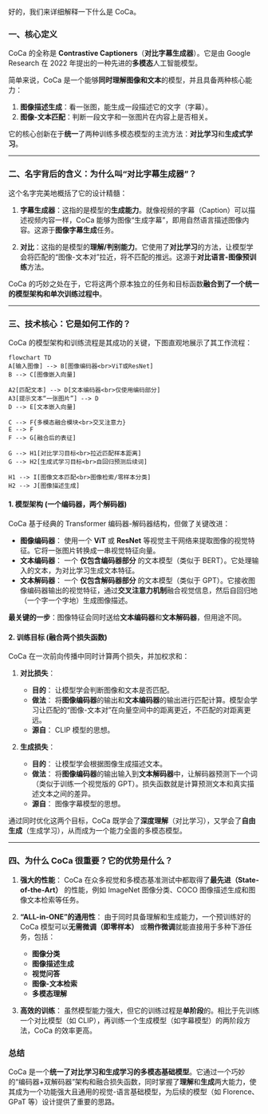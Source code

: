 好的，我们来详细解释一下什么是 CoCa。

### 一、核心定义

CoCa 的全称是 **Contrastive Captioners**（**对比字幕生成器**）。它是由 Google Research 在 2022 年提出的一种先进的**多模态**人工智能模型。

简单来说，CoCa 是一个能够**同时理解图像和文本**的模型，并且具备两种核心能力：
1.  **图像描述生成**：看一张图，能生成一段描述它的文字（字幕）。
2.  **图像-文本匹配**：判断一段文字和一张图片在内容上是否相关。

它的核心创新在于**统一**了两种训练多模态模型的主流方法：**对比学习**和**生成式学习**。

---

### 二、名字背后的含义：为什么叫“对比字幕生成器”？

这个名字完美地概括了它的设计精髓：

1.  **字幕生成器**：这指的是模型的**生成能力**。就像视频的字幕（Caption）可以描述视频内容一样，CoCa 能够为图像“生成字幕”，即用自然语言描述图像内容。这源于**图像字幕生成**任务。

2.  **对比**：这指的是模型的**理解/判别能力**。它使用了**对比学习**的方法，让模型学会将匹配的“图像-文本对”拉近，将不匹配的推远。这源于**对比语言-图像预训练**方法。

CoCa 的巧妙之处在于，它将这两个原本独立的任务和目标函数**融合到了一个统一的模型架构和单次训练过程中**。

---

### 三、技术核心：它是如何工作的？

CoCa 的模型架构和训练流程是其成功的关键，下图直观地展示了其工作流程：

```mermaid
flowchart TD
A[输入图像] --> B[图像编码器<br>ViT或ResNet]
B --> C[图像嵌入向量]

A2[匹配文本] --> D[文本编码器<br>仅使用编码部分]
A3[提示文本“一张图片”] --> D
D --> E[文本嵌入向量]

C --> F{多模态融合模块<br>交叉注意力}
E --> F
F --> G[融合后的表征]

G --> H1[对比学习目标<br>拉近匹配样本距离]
G --> H2[生成式学习目标<br>自回归预测后续词]

H1 --> I[图像文本匹配<br>图像检索/零样本分类]
H2 --> J[图像描述生成]
```

#### 1. 模型架构 (一个编码器，两个解码器)

CoCa 基于经典的 Transformer 编码器-解码器结构，但做了关键改进：

*   **图像编码器**： 使用一个 **ViT** 或 **ResNet** 等视觉主干网络来提取图像的视觉特征。它将一张图片转换成一串视觉特征向量。
*   **文本编码器**： 一个 **仅包含编码器部分** 的文本模型（类似于 BERT）。它处理输入的文本，为对比学习生成文本特征。
*   **文本解码器**： 一个 **仅包含解码器部分** 的文本模型（类似于 GPT）。它接收图像编码器输出的视觉特征，通过**交叉注意力机制**融合视觉信息，然后自回归地（一个字一个字地）生成图像描述。

**最关键的一步**：图像特征会同时送给**文本编码器**和**文本解码器**，但用途不同。

#### 2. 训练目标 (融合两个损失函数)

CoCa 在一次前向传播中同时计算两个损失，并加权求和：

1.  **对比损失**：
    *   **目的**： 让模型学会判断图像和文本是否匹配。
    *   **做法**： 将**图像编码器**的输出和**文本编码器**的输出进行匹配计算。模型会学习让匹配的“图像-文本对”在向量空间中的距离更近，不匹配的对距离更远。
    *   **源自**： CLIP 模型的思想。

2.  **生成损失**：
    *   **目的**： 让模型学会根据图像生成描述文本。
    *   **做法**： 将**图像编码器**的输出输入到**文本解码器**中，让解码器预测下一个词（类似于训练一个视觉版的 GPT）。损失函数就是计算预测文本和真实描述文本之间的差异。
    *   **源自**： 图像字幕模型的思想。

通过同时优化这两个目标，CoCa 既学会了**深度理解**（对比学习），又学会了**自由生成**（生成学习），从而成为一个能力全面的多模态模型。

---

### 四、为什么 CoCa 很重要？它的优势是什么？

1.  **强大的性能**： CoCa 在众多视觉和多模态基准测试中都取得了**最先进（State-of-the-Art）** 的性能，例如 ImageNet 图像分类、COCO 图像描述生成和图像文本检索等任务。

2.  **“ALL-in-ONE”的通用性**： 由于同时具备理解和生成能力，一个预训练好的 CoCa 模型可以**无需微调（即零样本）** 或**稍作微调**就能直接用于多种下游任务，包括：
    *   **图像分类**
    *   **图像描述生成**
    *   **视觉问答**
    *   **图像-文本检索**
    *   **多模态理解**

3.  **高效的训练**： 虽然模型能力强大，但它的训练过程是**单阶段**的。相比于先训练一个对比模型（如 CLIP），再训练一个生成模型（如字幕模型）的两阶段方法，CoCa 的效率更高。

### 总结

CoCa 是一个**统一了对比学习和生成学习的多模态基础模型**。它通过一个巧妙的“编码器+双解码器”架构和融合损失函数，同时掌握了**理解**和**生成**两大能力，使其成为一个功能强大且通用的视觉-语言基础模型，为后续的模型（如 Florence、GPaT 等）设计提供了重要的思路。